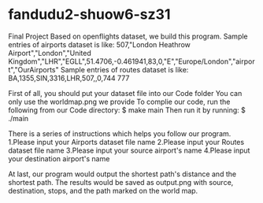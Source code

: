 # fandudu2-shuow6-sz31
Final Project
Based on openflights dataset, we build this program.
Sample entries of airports dataset is like:
507,"London Heathrow Airport","London","United Kingdom","LHR","EGLL",51.4706,-0.461941,83,0,"E","Europe/London","airport","OurAirports"
Sample entries of routes dataset is like:
BA,1355,SIN,3316,LHR,507,,0,744 777


First of all, you should put your dataset file into our Code folder
You can only use the worldmap.png we provide
To complie our code, run the following from our Code directory:
$ make main
Then run it by running:
$ ./main

There is a series of instructions which helps you follow our program.
1.Please input your Airports dataset file name
2.Please input your Routes dataset file name
3.Please input your source airport's name
4.Please input your destination airport's name

At last, our program would output the shortest path's distance and the shortest path. The results would be saved as output.png with source, destination, stops, and the path marked on the world map.
